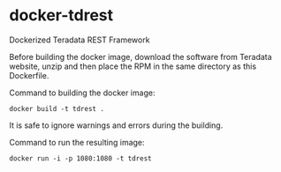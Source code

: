 # docker-tdrest
Dockerized Teradata REST Framework

Before building the docker image, download the software from Teradata website,
unzip and then place the RPM in the same directory as this Dockerfile.

Command to building the docker image:

`docker build -t tdrest .`

It is safe to ignore warnings and errors during the building.


Command to run the resulting image:

`docker run -i -p 1080:1080 -t tdrest`
